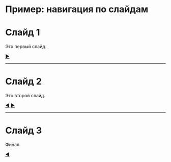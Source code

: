# Пример: навигация по слайдам

# Слайд 1
Это первый слайд.

[▶](unity://slide?dir=next)

---

# Слайд 2
Это второй слайд.

[◀](unity://slide?dir=prev) [▶](unity://slide?dir=next)

---

# Слайд 3
Финал.

[◀](unity://slide?dir=prev)

